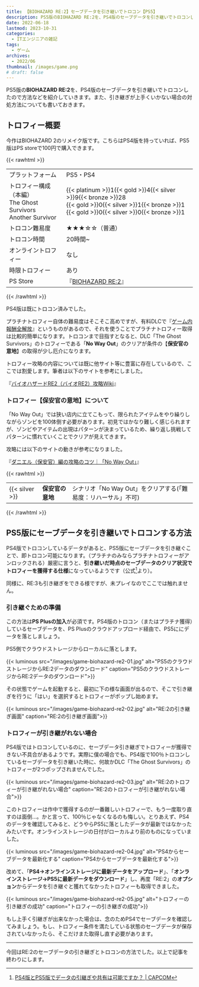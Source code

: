 ```yaml
---
title: 【BIOHAZARD RE:2】セーブデータを引き継いでトロコン【PS5】
description: PS5版のBIOHAZARD RE:2を、PS4版のセーブデータを引き継いでトロコンしたので方法などを紹介していきます。また、引き継ぎが上手くいかない場合の対処方法についても書いておきます。
date: 2022-06-18
lastmod: 2023-10-31
categories: 
  - ITエンジニアの雑記
tags: 
  - ゲーム
archives: 
  - 2022/06 
thumbnail: /images/game.png
# draft: false
---
```


PS5版の**BIOHAZARD RE:2**を、PS4版のセーブデータを引き継いでトロコンしたので方法などを紹介していきます。また、引き継ぎが上手くいかない場合の対処方法についても書いておきます。

## トロフィー概要

今作はBIOHAZARD 2のリメイク版です。こちらはPS4版を持っていれば、PS5版はPS storeで100円で購入できます。

{{< rawhtml >}}
<table>
<tbody>
<tr>
<td>プラットフォーム</td>
<td>PS5・PS4</td>
</tr>
<tr>
<td>トロフィー構成（本編）
<br>The Ghost Survivors
<br>Another Survivor</td>
<td>{{< platinum >}}1{{< gold >}}4{{< silver >}}9{{< bronze >}}28
<br>{{< gold >}}0{{< silver >}}1{{< bronze >}}1
<br>{{< gold >}}0{{< silver >}}0{{< bronze >}}1</td>
</tr>
<tr>
<td>トロコン難易度</td>
<td>★★★☆☆（普通）</td>
</tr>
<tr>
<td>トロコン時間</td>
<td>20時間~</td>
</tr>
<tr>
<td>オンライントロフィー</td>
<td>なし</td>
</tr>
<tr>
<td>時限トロフィー</td>
<td>あり</td>
</tr>
<tr>
<td>PS Store</td>
<td>『<a href="https://store.playstation.com/ja-jp/product/JP0102-PPSA04291_00-BH2R000000000001" target="_blank">BIOHAZARD RE:2</a>』</td>
</tr>
</tbody>
</table>
{{< /rawhtml >}}

PS4版は既にトロコン済みでした。

プラチナトロフィー自体の難易度はそこそこ高めですが、有料DLCで『[ゲーム内報酬全解放](https://store.playstation.com/ja-jp/product/JP0102-PPSA04291_00-BH20000OPNDLC001)』というものがあるので、それを使うことでプラチナトロフィー取得は比較的簡単になります。トロコンまで目指すとなると、DLC「The Ghost Survivors」のトロフィーである「**No Way Out**」のクリアが条件の【**保安官の意地**】の取得が少し厄介になります。

トロフィー攻略の内容については既に他サイト等に豊富に存在しているので、ここでは割愛します。筆者は以下のサイトを参考にしました。

『[バイオハザードRE2（バイオRE2）攻略Wiki](https://kamigame.jp/%E3%83%90%E3%82%A4%E3%82%AARE2/index.html)』

### トロフィー【保安官の意地】について

「No Way Out」では狭い店内に立てこもって、限られたアイテムをやり繰りしながらゾンビを100体倒す必要があります。初見ではかなり難しく感じられますが、ゾンビやアイテムの出現はパターンが決まっているため、繰り返し挑戦してパターンに慣れていくことでクリアが見えてきます。

攻略には以下のサイトの動きが参考になりました。

『[ダニエル（保安官）編の攻略のコツ｜「No Way Out」](https://kamigame.jp/%E3%83%90%E3%82%A4%E3%82%AARE2/%E6%94%BB%E7%95%A5%E3%82%AC%E3%82%A4%E3%83%89/%E3%83%80%E3%83%8B%E3%82%A8%E3%83%AB.html)』

{{< rawhtml >}}
<table class="trophy-table">
<tbody>
<tr>
<td>{{< silver >}}</td>
<td><strong>保安官の意地</strong></td>
<td>シナリオ「No Way Out」をクリアする(「難易度：リハーサル」不可)</td>
</tr>
</tbody>
</table>
{{< /rawhtml >}}

## PS5版にセーブデータを引き継いでトロコンする方法

PS4版でトロコンしているデータがあると、PS5版にセーブデータを引き継ぐことで、即トロコン可能になります。（プラチナのみならプラチナトロフィーがアンロックされる）厳密に言うと、**引き継いだ時点のセーブデータのクリア状況でトロフィーを獲得する仕様**になっているようです（公式[^a]より）。

[^a]:[PS4版とPS5版でデータの引継ぎや共有は可能ですか？ | CAPCOM](https://www.capcom.co.jp/support/faq/platform_ps5_biohazard2_0152457.html)

同様に、RE:3も引き継ぎをできる様ですが、未プレイなのでここでは触れません。

### 引き継ぐための準備

この方法は**PS Plusの加入**が必須です。PS4版のトロコン（またはプラチナ獲得）しているセーブデータを、PS Plusのクラウドアップロード経由で、PS5ににデータを落としましょう。

PS5側でクラウドストレージからローカルに落とします。

{{< luminous src="/images/game-biohazard-re2-01.jpg" alt="PS5のクラウドストレージからRE:2データのダウンロード" caption="PS5のクラウドストレージからRE:2データのダウンロード">}}

その状態でゲームを起動すると、最初に下の様な画面が出るので、そこで引き継ぎを行うに「はい」を選択するとトロフィーがポップし始めます。

{{< luminous src="/images/game-biohazard-re2-02.jpg" alt="RE:2の引き継ぎ画面" caption="RE:2の引き継ぎ画面">}}

### トロフィーが引き継がれない場合

PS4版ではトロコンしているのに、セーブデータ引き継ぎでトロフィーが獲得できない不具合があるようです。実際に僕の場合でも、PS4版で100％トロコンしているセーブデータを引き継いた時に、何故かDLC「The Ghost Survivors」のトロフィーが2つポップされませんでした。

{{< luminous src="/images/game-biohazard-re2-03.jpg" alt="RE:2のトロフィーが引き継がれない場合" caption="RE:2のトロフィーが引き継がれない場合">}}

このトロフィーは作中で獲得するのが一番難しいトロフィーで、もう一度取り直すのは面倒…。かと言って、100％じゃなくなるのも悔しい。とりあえず、PS4のデータを確認してみると、どうやらPS5に落としたデータが最新ではなかったみたいです。オンラインストレージの日付がローカルより前のものになっていました。

{{< luminous src="/images/game-biohazard-re2-04.jpg" alt="PS4からセーブデータを最新化する" caption="PS4からセーブデータを最新化する">}}

改めて、「**PS4→オンラインストレージに最新データをアップロード**」、「**オンラインストレージ→PS5に最新データをダウンロード**」し、再度「RE:2」の**オプション**からデータを引き継ぐと獲れてなかったトロフィーも取得できました。

{{< luminous src="/images/game-biohazard-re2-05.jpg" alt="トロフィーの引き継ぎの成功" caption="トロフィーの引き継ぎの成功">}}

もし上手く引継ぎが出来なかった場合は、念のためPS4でセーブデータを確認してみましょう。もし、トロフィー条件を満たしている状態のセーブデータが保存されていなかったら、そこだけまた取得し直す必要があります。

* * *

今回はRE:2のセーブデータの引き継ぎとトロコンの方法でした。以上で記事を終わりにします。